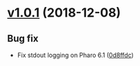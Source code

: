# [v1.0.1](https://github.com/jecisc/TinyLogger/compare/v1.0.0...v1.0.1) (2018-12-08)

## Bug fix

* Fix stdout logging on Pharo 6.1 ([0d8ffdc](https://github.com/jecisc/TinyLogger/commit/0d8ffdc95724b2bf7a4859334469ddc63100f809))
